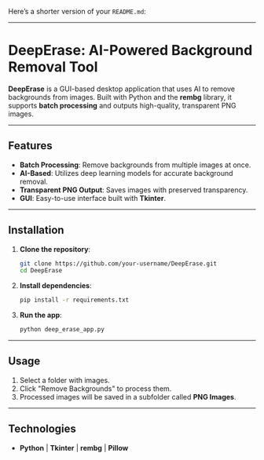 Here’s a shorter version of your `README.md`:

---

# DeepErase: AI-Powered Background Removal Tool

**DeepErase** is a GUI-based desktop application that uses AI to remove backgrounds from images. Built with Python and the **rembg** library, it supports **batch processing** and outputs high-quality, transparent PNG images.

---

## Features

- **Batch Processing**: Remove backgrounds from multiple images at once.
- **AI-Based**: Utilizes deep learning models for accurate background removal.
- **Transparent PNG Output**: Saves images with preserved transparency.
- **GUI**: Easy-to-use interface built with **Tkinter**.

---

## Installation

1. **Clone the repository**:
   ```bash
   git clone https://github.com/your-username/DeepErase.git
   cd DeepErase
   ```

2. **Install dependencies**:
   ```bash
   pip install -r requirements.txt
   ```

3. **Run the app**:
   ```bash
   python deep_erase_app.py
   ```

---

## Usage

1. Select a folder with images.
2. Click "Remove Backgrounds" to process them.
3. Processed images will be saved in a subfolder called **PNG Images**.

---

## Technologies

- **Python** | **Tkinter** | **rembg** | **Pillow**
